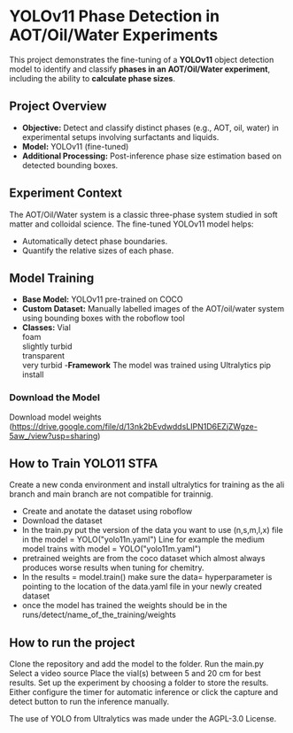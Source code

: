 # YOLOv11 Phase Detection in AOT/Oil/Water Experiments

This project demonstrates the fine-tuning of a **YOLOv11** object detection model to identify and classify **phases in an AOT/Oil/Water experiment**, 
including the ability to **calculate phase sizes**.

## Project Overview

- **Objective:** Detect and classify distinct phases (e.g., AOT, oil, water) in experimental setups involving surfactants and liquids.
- **Model:** YOLOv11 (fine-tuned)
- **Additional Processing:** Post-inference phase size estimation based on detected bounding boxes.

## Experiment Context

The AOT/Oil/Water system is a classic three-phase system studied in soft matter and colloidal science. The fine-tuned YOLOv11 model helps:

- Automatically detect phase boundaries.
- Quantify the relative sizes of each phase.

##  Model Training

- **Base Model:** YOLOv11 pre-trained on COCO
- **Custom Dataset:** Manually labelled images of the AOT/oil/water system using bounding boxes with the roboflow tool
- **Classes:**
  Vial  
  foam  
  slightly turbid  
  transparent  
  very turbid
-**Framework** The model was trained using Ultralytics pip install

###  Download the Model

Download model weights (https://drive.google.com/file/d/13nk2bEvdwddsLIPN1D6EZjZWgze-5aw_/view?usp=sharing)


## How to Train YOLO11 STFA
Create a new conda environment and install ultralytics for training as the ali branch and main branch are not compatible for trainnig.
- Create and anotate the dataset using roboflow
- Download the dataset
- In the train.py put the version of the data you want to use (n,s,m,l,x) file in the model = YOLO("yolo11n.yaml") Line for example the medium model trains with model = YOLO("yolo11m.yaml")
- pretrained weights are from the coco dataset which almost always produces worse results when tuning for chemitry.
- In the results = model.train() make sure the data= hyperparameter is pointing to the location of the data.yaml file in your newly created dataset
- once the model has trained the weights should be in the runs/detect/name_of_the_training/weights

## How to run the project

  Clone the repository and add the model to the folder.
  Run the main.py
  Select a video source
  Place the vial(s) between 5 and 20 cm for best results.
  Set up the experiment by choosing a folder to store the results.
  Either configure the timer for automatic inference or click the capture and detect button to run the inference manually.


The use of YOLO from Ultralytics was made under the AGPL-3.0 License.
